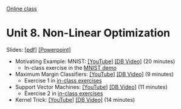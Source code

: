 [Online class](../../online_class.md) 

# Unit 8.  Non-Linear Optimization

Slides:  [[pdf]](../../lectures/Lect08_SVM.pdf)  [[Powerpoint]](../../lectures/Lect08_SVM.pptx) 

* Motivating Example: MNIST: [[YouTube]](https://youtu.be/1VvkC2K4CWA) [[DB Video]](https://www.dropbox.com/s/u1momok6dpdweu3/Example.mp4) (20 minutes)
    * In-class exercise in the [MNIST demo](https://github.com/sdrangan/introml/blob/master/unit08_svm/demo_mnist_svm.ipynb)
* Maximum Margin Classifiers: [[YouTube]](https://youtu.be/g8yMogbAiUQ) [[DB Video]](https://www.dropbox.com/s/9vgxpb8kmwpohvl/Margin.mp4) (9 minutes)
    * Exercise 1 in [in-class exercises](https://github.com/sdrangan/introml/blob/master/unit08_svm/svm_inclass.ipynb)
* Support Vector Machines: [[YouTube]](https://youtu.be/-7o1hOWrgwY) [[DB Video]](https://www.dropbox.com/s/u1idek17id17tei/SVM.mp4) (11 minutes)
    * Exercise 2 in [in-class exercises](https://github.com/sdrangan/introml/blob/master/unit08_svm/svm_inclass.ipynb)
* Kernel Trick: [[YouTube]](https://youtu.be/YiodXkExmkw) [[DB Video]](https://www.dropbox.com/s/92e0ife7v6ajdcc/Kernel.mp4?) (14 minutes)

